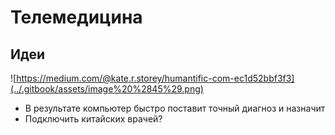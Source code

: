 # Телемедицина

## Идеи

![https://medium.com/@kate.r.storey/humantific-com-ec1d52bbf3f3](../.gitbook/assets/image%20%2845%29.png)

* В результате компьютер быстро поставит точный диагноз и назначит
* Подключить китайских врачей?

